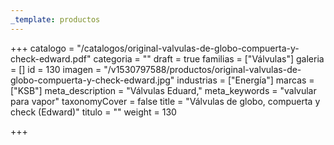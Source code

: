 ```yaml
---
_template: productos
---
```







+++
catalogo = "/catalogos/original-valvulas-de-globo-compuerta-y-check-edward.pdf"
categoria = ""
draft = true
familias = ["Válvulas"]
galeria = []
id = 130
imagen = "/v1530797588/productos/original-valvulas-de-globo-compuerta-y-check-edward.jpg"
industrias = ["Energía"]
marcas = ["KSB"]
meta_description = "Válvulas Eduard,"
meta_keywords = "valvular para vapor"
taxonomyCover = false
title = "Válvulas de globo, compuerta y check (Edward)"
titulo = ""
weight = 130

+++
